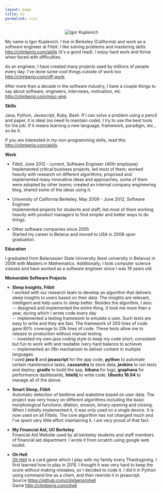 ```yaml
---
layout: page
title: Cv
permalink: /cv/
---     
```

                
<center><image src="/images/me.jpg" alt="Igor Kuplevich" title="Igor Kuplevich"/></center>

My name is Igor Kuplevich. I live in Berkeley (California) and work as a software engineer at Fitbit. I like solving problems and mastering skills 
<a href="/skills" target="_blank">http://climberig.com/skills</a> (it's a good read). I enjoy hard work and thrive when faced with difficulties.

As an engineer, I have created many projects used by millions of people every day. I've done some cool things outside of work too 
<a href="/off-work" target="_blank">http://climberig.com/off-work</a>.

After more than a decade in the software industry, I have a couple things to say about software, engineers, interviews, motivation, etc 
<a href="/misc-eng" target="_blank">http://climberig.com/misc-eng</a>.

**Skills**

Java, Python, Javascript, Ruby, Bash. If I can solve a problem using a pencil and paper, it is ideal (no need to maintain code). I try to use
the best tools for the job. If it means learning a new language, framework, paradigm, etc., so be it.

If you are interested in my non-programming skills, read this <a href="/skills" target="_blank">http://climberig.com/skills</a>.

**Work**

* Fitbit, June 2012 - current, Software Engineer (40th employee)<br/>
Implemented critical business projects, led most of them; worked heavily with research on different algorithms; proposed and implemented many innovative
ideas and approaches, some of them were adopted by other teams; created an internal company engineering blog, shared some of the ideas using it.

* University of California Berkeley, May 2009 - June 2012, Software Engineer<br/>
Implemented projects for students and staff; led most of them working heavily with product managers to find simpler and better ways to do things.                                                            

* Other software companies since 2005<br/>
Started my career in Belarus and moved to USA in 2008 upon graduation.

**Education**

I graduated from Belarussian State University (best university in Belarus) in 2008 with Masters in Mathematics. Additionally, I took
computer science classes and have worked as a software engineer since I was 19 years old.

**Memorable Software Projects**

* **Sleep Insights, Fitbit**<br/>
I worked with our research team to develop an algorithm that delivers sleep insights to users based on their data. The insights are
relevant, intelligent and help users to sleep better. Besides the algorithm, I also:<br/>
-- designed and implemented the entire thing. It took me more than a year, during which I wrote code every day<br/>
-- implemented a testing framework to emulate a user. Such tests are easy to write and they are fast. The framework of 200 lines of code gave 
80% coverage to 20k lines of code. These tests allow me to release to production without manual testing<br/>
-- invented my own java coding style to keep my code short, consistent but fun to work with and readable (very hard balance to achieve)<br/>
-- implemented an i18n mechanism to deliver content in multiple languages<br/>
I used **java 8** and **javascript** for the app code, **python** to automate certain maintenance tasks, **cassandra** to store data,
**jenkins** to run tests and deploy; **gradle** to build the app, **kibana** for logs, **graphana** for performance dashboards, **Intellij**
to write code, **Ubuntu 16.04** to manage all of the above.

* **Smart Sleep, Fitbit**<br/>
Automatic detection of bedtime and waketime based on user data. The project was very heavy on different algorithms including the basic 
morphological functions: dilation, erosion, binary opening and closing. When I initially implemented it, it was only used on a single device.
It is now used on all Fitbits. The core algorithm has not changed much and I've spent very little effort maintaining it. I am very proud of that
fact.

* **My Financial Aid, UC Berkeley**<br/>
Financial Aid Website used by all berkeley students and staff members of financial aid department. I wrote it from scratch using google web toolkit.

* **Oh Hell**<br/>
<a href="https://en.wikipedia.org/wiki/Oh_Hell" target="_blank">Oh Hell</a> is a card game which I play with my family every Thanksgiving. I first learned how to play in 2015. I thought it was very hard
to keep the score without making mistakes, so I decided to code it. I did it in Python using command line as a client, and then rewrote it
in javascript. <br/>
Source <a href="https://github.com/climberig/ohell" target="_blank">https://github.com/climberig/ohell</a><br/>
Game <a href="/ohell" target="_blank">http://climberig.com/ohell</a>